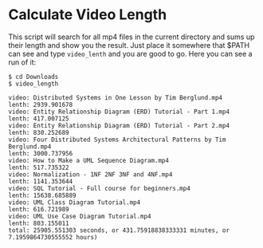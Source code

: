 # Calculate Video Length
This script will search for all mp4 files in the current directory and sums up their length and show you the result.
Just place it somewhere that $PATH can see and type `video_lenth` and you are good to go. Here you can see a run of it:
```
$ cd Downloads
$ video_length

video: Distributed Systems in One Lesson by Tim Berglund.mp4
lenth: 2939.901678
video: Entity Relationship Diagram (ERD) Tutorial - Part 1.mp4
lenth: 417.007125
video: Entity Relationship Diagram (ERD) Tutorial - Part 2.mp4
lenth: 830.252689
video: Four Distributed Systems Architectural Patterns by Tim Berglund.mp4
lenth: 3000.737956
video: How to Make a UML Sequence Diagram.mp4
lenth: 517.735322
video: Normalization - 1NF 2NF 3NF and 4NF.mp4
lenth: 1141.353644
video: SQL Tutorial - Full course for beginners.mp4
lenth: 15638.685889
video: UML Class Diagram Tutorial.mp4
lenth: 616.721989
video: UML Use Case Diagram Tutorial.mp4
lenth: 803.155011
total: 25905.551303 seconds, or 431.75918838333331 minutes, or 7.1959864730555552 hours)
```
